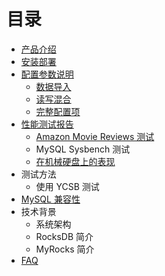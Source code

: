 # 目录

- [产品介绍](README.md)
- [安装部署](installation.md)
- [配置参数说明](config_summary.md)
    * [数据导入](config_data_loading.md)
    * [读写混合](config_read_write.md)
    * [完整配置项](full_config_options.md)
- [性能测试报告](benchmarks.md)
    * [Amazon Movie Reviews 测试](amazon_movie_reviews_benchmark.md)
    * MySQL Sysbench 测试
    * [在机械硬盘上的表现](hdd_benchmark.md)
- 测试方法
    * 使用 YCSB 测试
- [MySQL 兼容性](mysql_compatibility.md)
- 技术背景
    * 系统架构
    * RocksDB 简介
    * MyRocks 简介
- [FAQ](FAQ.md)
